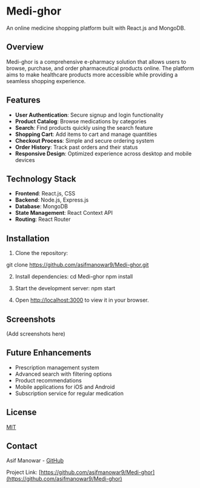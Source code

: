 # Medi-ghor

An online medicine shopping platform built with React.js and MongoDB.

## Overview

Medi-ghor is a comprehensive e-pharmacy solution that allows users to browse, purchase, and order pharmaceutical products online. The platform aims to make healthcare products more accessible while providing a seamless shopping experience.

## Features

- **User Authentication**: Secure signup and login functionality
- **Product Catalog**: Browse medications by categories
- **Search**: Find products quickly using the search feature
- **Shopping Cart**: Add items to cart and manage quantities
- **Checkout Process**: Simple and secure ordering system
- **Order History**: Track past orders and their status
- **Responsive Design**: Optimized experience across desktop and mobile devices

## Technology Stack

- **Frontend**: React.js, CSS
- **Backend**: Node.js, Express.js
- **Database**: MongoDB
- **State Management**: React Context API
- **Routing**: React Router

## Installation

1. Clone the repository:

git clone https://github.com/asifmanowar9/Medi-ghor.git

2. Install dependencies:
cd Medi-ghor npm install

3. Start the development server:
npm start


4. Open [http://localhost:3000](http://localhost:3000) to view it in your browser.

## Screenshots

(Add screenshots here)

## Future Enhancements

- Prescription management system
- Advanced search with filtering options
- Product recommendations
- Mobile applications for iOS and Android
- Subscription service for regular medication

## License

[MIT](https://choosealicense.com/licenses/mit/)

## Contact

Asif Manowar - [GitHub](https://github.com/asifmanowar9)

Project Link: [https://github.com/asifmanowar9/Medi-ghor](https://github.com/asifmanowar9/Medi-ghor)